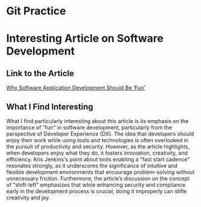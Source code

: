 # Git Practice
# Interesting Article on Software Development

## Link to the Article

[Why Software Application Development Should Be ‘Fun’](https://www.forbes.com/sites/adrianbridgwater/2022/10/25/why-software-application-development-should-be-fun/)

## What I Find Interesting
What I find particularly interesting about this article is its emphasis on the importance of "fun" in software development, particularly from the perspective of Developer Experience (DX). The idea that developers should enjoy their work while using tools and technologies is often overlooked in the pursuit of productivity and security. However, as the article highlights, when developers enjoy what they do, it fosters innovation, creativity, and efficiency. Kris Jenkins's point about tools enabling a "fast start cadence" resonates strongly, as it underscores the significance of intuitive and flexible development environments that encourage problem-solving without unnecessary friction. Furthermore, the article’s discussion on the concept of "shift-left" emphasizes that while enhancing security and compliance early in the development process is crucial, doing it improperly can stifle creativity and joy. 